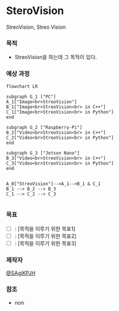 # SteroVision
StreoVision, Streo Vision

### 목적
- StreoVision을 하는데 그 목적이 있다.

### 예상 과정

```mermaid
flowchart LR

subgraph G_1 ["PC"]
A_1["Image<br>StreoVision"]
B_1["Image<br>StreoVision<br> in C++"]
C_1["Image<br>StreoVision<br> in Python"]
end

subgraph G_2 ["Raspberry-Pi"]
B_2["Video<br>StreoVision<br> in C++"]
C_2["Video<br>StreoVision<br> in Python"]
end

subgraph G_3 ["Jetson Nano"]
B_3["Video<br>StreoVision<br> in C++"]
C_3["Video<br>StreoVision<br> in Python"]
end


A_0["StreoVision"]-->A_1-->B_1 & C_1
B_1 --> B_2 --> B_3
C_1 --> C_2 --> C_3


```

### 목표
- [ ] : [목적을 이루기 위한 목표1]
- [ ] : [목적을 이루기 위한 목표2]
- [ ] : [목적을 이루기 위한 목표3]

### 제작자
[@SAgiKPJH](https://github.com/SAgiKPJH)

### 참조
- non
